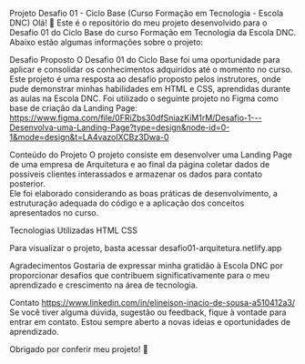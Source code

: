 Projeto Desafio 01 - Ciclo Base (Curso Formação em Tecnologia - Escola DNC)
Olá! 👋 Este é o repositório do meu projeto desenvolvido para o Desafio 01 do Ciclo Base do curso Formação em Tecnologia da Escola DNC. 
Abaixo estão algumas informações sobre o projeto:

Desafio Proposto
O Desafio 01 do Ciclo Base foi uma oportunidade para aplicar e consolidar os conhecimentos adquiridos até o momento no curso. 
Este projeto é uma resposta ao desafio proposto pelos instrutores, onde pude demonstrar minhas habilidades em HTML e CSS, aprendidas durante as aulas na Escola DNC.
Foi utilizado o seguinte projeto no Figma como base de criação da Landing Page: 
https://www.figma.com/file/0FRiZbs30dfSniazKiM1rM/Desafio-1---Desenvolva-uma-Landing-Page?type=design&node-id=0-1&mode=design&t=LA4vazoIXCBz3Dwa-0

Conteúdo do Projeto
O projeto consiste em desenvolver uma Landing Page de uma empresa de Arquitetura e ao final da página coletar dados de possiveis clientes interassados e armazenar os dados para contato posterior.  
Ele foi elaborado considerando as boas práticas de desenvolvimento, a estruturação adequada do código e a aplicação dos conceitos apresentados no curso.

Tecnologias Utilizadas
HTML
CSS

Para visualizar o projeto, basta acessar desafio01-arquitetura.netlify.app

Agradecimentos
Gostaria de expressar minha gratidão à Escola DNC por proporcionar desafios que contribuem significativamente para o meu aprendizado e crescimento na área de tecnologia.

Contato
https://www.linkedin.com/in/elineison-inacio-de-sousa-a510412a3/
Se você tiver alguma dúvida, sugestão ou feedback, fique à vontade para entrar em contato. Estou sempre aberto a novas ideias e oportunidades de aprendizado.

Obrigado por conferir meu projeto! 🚀
